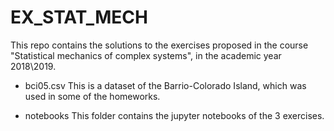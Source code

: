 # EX_STAT_MECH

This repo contains the solutions to the exercises proposed in the course "Statistical mechanics of complex systems", in the academic year 2018\2019.

- bci05.csv
This is a dataset of the Barrio-Colorado Island, which was used in some of the homeworks.

- notebooks
This folder contains the jupyter notebooks of the 3 exercises.
